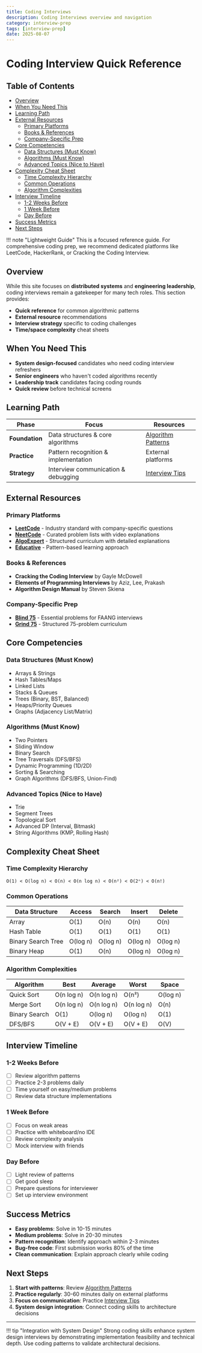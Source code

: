 ```yaml
---
title: Coding Interviews
description: Coding Interviews overview and navigation
category: interview-prep
tags: [interview-prep]
date: 2025-08-07
---
```


# Coding Interview Quick Reference

## Table of Contents

- [Overview](#overview)
- [When You Need This](#when-you-need-this)
- [Learning Path](#learning-path)
- [External Resources](#external-resources)
  - [Primary Platforms](#primary-platforms)
  - [Books & References](#books-references)
  - [Company-Specific Prep](#company-specific-prep)
- [Core Competencies](#core-competencies)
  - [Data Structures (Must Know)](#data-structures-must-know)
  - [Algorithms (Must Know)](#algorithms-must-know)
  - [Advanced Topics (Nice to Have)](#advanced-topics-nice-to-have)
- [Complexity Cheat Sheet](#complexity-cheat-sheet)
  - [Time Complexity Hierarchy](#time-complexity-hierarchy)
  - [Common Operations](#common-operations)
  - [Algorithm Complexities](#algorithm-complexities)
- [Interview Timeline](#interview-timeline)
  - [1-2 Weeks Before](#1-2-weeks-before)
  - [1 Week Before](#1-week-before)
  - [Day Before](#day-before)
- [Success Metrics](#success-metrics)
- [Next Steps](#next-steps)



!!! note "Lightweight Guide"
    This is a focused reference guide. For comprehensive coding prep, we recommend dedicated platforms like LeetCode, HackerRank, or Cracking the Coding Interview.

## Overview

While this site focuses on **distributed systems** and **engineering leadership**, coding interviews remain a gatekeeper for many tech roles. This section provides:

- **Quick reference** for common algorithmic patterns
- **External resource** recommendations
- **Interview strategy** specific to coding challenges
- **Time/space complexity** cheat sheets

## When You Need This

- **System design-focused** candidates who need coding interview refreshers
- **Senior engineers** who haven't coded algorithms recently
- **Leadership track** candidates facing coding rounds
- **Quick review** before technical screens

## Learning Path

| Phase | Focus | Resources |
|-------|-------|-----------|
| **Foundation** | Data structures & core algorithms | [Algorithm Patterns](../interview-prep/coding-interviews/algorithm-patterns.md) |
| **Practice** | Pattern recognition & implementation | External platforms |
| **Strategy** | Interview communication & debugging | [Interview Tips](../interview-prep/coding-interviews/interview-tips.md) |

## External Resources

### Primary Platforms
- **[LeetCode](https://leetcode.com/)** - Industry standard with company-specific questions
- **[NeetCode](https://neetcode.io/)** - Curated problem lists with video explanations
- **[AlgoExpert](https://www.algoexpert.io/)** - Structured curriculum with detailed explanations
- **[Educative](https://www.educative.io/courses/grokking-the-coding-interview/)** - Pattern-based learning approach

### Books & References
- **Cracking the Coding Interview** by Gayle McDowell
- **Elements of Programming Interviews** by Aziz, Lee, Prakash
- **Algorithm Design Manual** by Steven Skiena

### Company-Specific Prep
- **[Blind 75](https://www.teamblind.com/post/New-Year-Gift---Curated-List-of-Top-75-LeetCode-Questions-to-Save-Your-Time-wR0fSmqQ/)** - Essential problems for FAANG interviews
- **[Grind 75](https://www.techinterviewhandbook.org/grind75/)** - Structured 75-problem curriculum

## Core Competencies

### Data Structures (Must Know)
- Arrays & Strings
- Hash Tables/Maps
- Linked Lists
- Stacks & Queues
- Trees (Binary, BST, Balanced)
- Heaps/Priority Queues
- Graphs (Adjacency List/Matrix)

### Algorithms (Must Know)
- Two Pointers
- Sliding Window
- Binary Search
- Tree Traversals (DFS/BFS)
- Dynamic Programming (1D/2D)
- Sorting & Searching
- Graph Algorithms (DFS/BFS, Union-Find)

### Advanced Topics (Nice to Have)
- Trie
- Segment Trees
- Topological Sort
- Advanced DP (Interval, Bitmask)
- String Algorithms (KMP, Rolling Hash)

## Complexity Cheat Sheet

### Time Complexity Hierarchy
```
O(1) < O(log n) < O(n) < O(n log n) < O(n²) < O(2ⁿ) < O(n!)
```

### Common Operations
| Data Structure | Access | Search | Insert | Delete |
|----------------|--------|--------|--------|--------|
| Array | O(1) | O(n) | O(n) | O(n) |
| Hash Table | O(1) | O(1) | O(1) | O(1) |
| Binary Search Tree | O(log n) | O(log n) | O(log n) | O(log n) |
| Binary Heap | O(1) | O(n) | O(log n) | O(log n) |

### Algorithm Complexities
| Algorithm | Best | Average | Worst | Space |
|-----------|------|---------|-------|-------|
| Quick Sort | O(n log n) | O(n log n) | O(n²) | O(log n) |
| Merge Sort | O(n log n) | O(n log n) | O(n log n) | O(n) |
| Binary Search | O(1) | O(log n) | O(log n) | O(1) |
| DFS/BFS | O(V + E) | O(V + E) | O(V + E) | O(V) |

## Interview Timeline

### 1-2 Weeks Before
- [ ] Review algorithm patterns
- [ ] Practice 2-3 problems daily
- [ ] Time yourself on easy/medium problems
- [ ] Review data structure implementations

### 1 Week Before
- [ ] Focus on weak areas
- [ ] Practice with whiteboard/no IDE
- [ ] Review complexity analysis
- [ ] Mock interview with friends

### Day Before
- [ ] Light review of patterns
- [ ] Get good sleep
- [ ] Prepare questions for interviewer
- [ ] Set up interview environment

## Success Metrics

- **Easy problems**: Solve in 10-15 minutes
- **Medium problems**: Solve in 20-30 minutes  
- **Pattern recognition**: Identify approach within 2-3 minutes
- **Bug-free code**: First submission works 80% of the time
- **Clean communication**: Explain approach clearly while coding

## Next Steps

1. **Start with patterns**: Review [Algorithm Patterns](../interview-prep/coding-interviews/algorithm-patterns.md)
2. **Practice regularly**: 30-60 minutes daily on external platforms
3. **Focus on communication**: Practice [Interview Tips](../interview-prep/coding-interviews/interview-tips.md)
4. **System design integration**: Connect coding skills to architecture decisions

---

!!! tip "Integration with System Design"
    Strong coding skills enhance system design interviews by demonstrating implementation feasibility and technical depth. Use coding patterns to validate architectural decisions.
